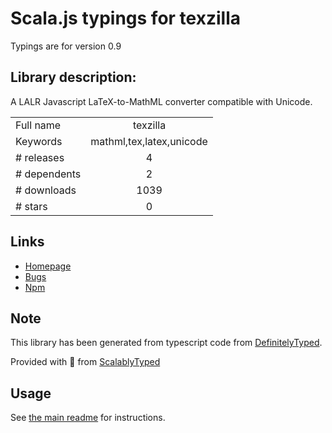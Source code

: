 
# Scala.js typings for texzilla

Typings are for version 0.9

## Library description:
A LALR Javascript LaTeX-to-MathML converter compatible with Unicode.

|                    |                 |
| ------------------ | :-------------: |
| Full name          | texzilla |
| Keywords           | mathml,tex,latex,unicode |
| # releases         | 4 |
| # dependents       | 2 |
| # downloads        | 1039 |
| # stars            | 0 |

## Links
- [Homepage](https://github.com/fred-wang/TeXZilla/)
- [Bugs](https://github.com/fred-wang/TeXZilla/issues)
- [Npm](https://www.npmjs.com/package/texzilla)
    


## Note
This library has been generated from typescript code from [DefinitelyTyped](https://definitelytyped.org).

Provided with :purple_heart: from [ScalablyTyped](https://github.com/oyvindberg/ScalablyTyped)

## Usage
See [the main readme](../../readme.md) for instructions.


